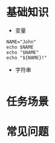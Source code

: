# 基础知识
* 变量
```
NAME="John"
echo $NAME
echo "$NAME"
echo "${NAME}!"
```

* 字符串
```

```

# 任务场景

# 常见问题
